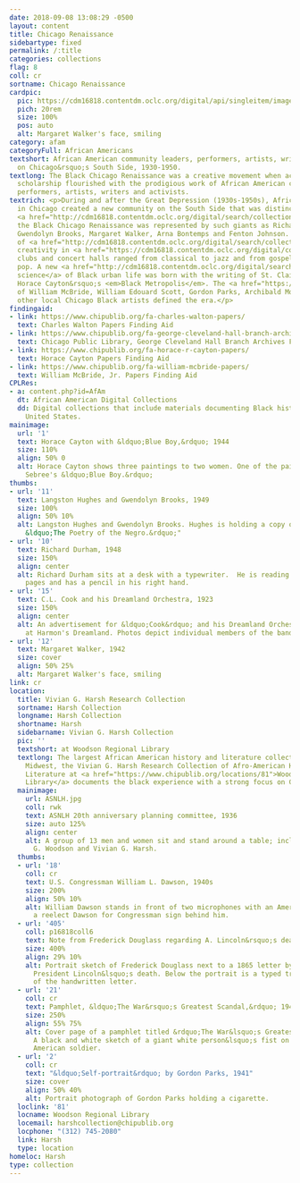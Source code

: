 ```yaml
---
date: 2018-09-08 13:08:29 -0500
layout: content
title: Chicago Renaissance
sidebartype: fixed
permalink: /:title
categories: collections
flag: 8
coll: cr
sortname: Chicago Renaissance
cardpic:
  pic: https://cdm16818.contentdm.oclc.org/digital/api/singleitem/image/cr/12/default.jpg
  pich: 20rem
  size: 100%
  pos: auto
  alt: Margaret Walker's face, smiling
category: afam
categoryFull: African Americans
textshort: African American community leaders, performers, artists, writers and activists
  on Chicago&rsquo;s South Side, 1930-1950.
textlong: The Black Chicago Renaissance was a creative movement when activism and
  scholarship flourished with the prodigious work of African American community leaders,
  performers, artists, writers and activists.
textrich: <p>During and after the Great Depression (1930s-1950s), African Americans
  in Chicago created a new community on the South Side that was distinctly their own.</p><p>In
  <a href="http://cdm16818.contentdm.oclc.org/digital/search/collection/cr/searchterm/Literature/field/subjed/mode/all/conn/and/order/nosort">literature</a>
  the Black Chicago Renaissance was represented by such giants as Richard Wright,
  Gwendolyn Brooks, Margaret Walker, Arna Bontemps and Fenton Johnson. The explosion
  of <a href="http://cdm16818.contentdm.oclc.org/digital/search/collection/cr/searchterm/Music/field/subjed/mode/all/conn/and/order/nosort">musical</a>
  creativity in <a href="https://cdm16818.contentdm.oclc.org/digital/collection/cr/search/searchterm/Bronzeville%20(Chicago%2C%20Ill.)!art/field/neighb!subjec/mode/all!all/conn/and!and/order/title/ad/asc">Bronzeville&rsquo;s</a>
  clubs and concert halls ranged from classical to jazz and from gospel to blues and
  pop. A new <a href="http://cdm16818.contentdm.oclc.org/digital/search/collection/cr/searchterm/Social%20Science/field/subjed/mode/all/conn/and/order/nosort">social
  science</a> of Black urban life was born with the writing of St. Clair Drake and
  Horace Cayton&rsquo;s <em>Black Metropolis</em>. The <a href="https://cdm16818.contentdm.oclc.org/digital/search/searchterm/art/field/subjec/mode/exact/conn/and/order/nosort/ad/asc">art</a>
  of William McBride, William Edouard Scott, Gordon Parks, Archibald Motley, Jr. and
  other local Chicago Black artists defined the era.</p>
findingaid:
- link: https://www.chipublib.org/fa-charles-walton-papers/
  text: Charles Walton Papers Finding Aid
- link: https://www.chipublib.org/fa-george-cleveland-hall-branch-archives/
  text: Chicago Public Library, George Cleveland Hall Branch Archives Finding Aid
- link: https://www.chipublib.org/fa-horace-r-cayton-papers/
  text: Horace Cayton Papers Finding Aid
- link: https://www.chipublib.org/fa-william-mcbride-papers/
  text: William McBride, Jr. Papers Finding Aid
CPLRes:
- a: content.php?id=AfAm
  dt: African American Digital Collections
  dd: Digital collections that include materials documenting Black history in the
    United States.
mainimage:
  url: '1'
  text: Horace Cayton with &ldquo;Blue Boy,&rdquo; 1944
  size: 110%
  align: 50% 0
  alt: Horace Cayton shows three paintings to two women. One of the paintings is Charles
    Sebree's &ldquo;Blue Boy.&rdquo;
thumbs:
- url: '11'
  text: Langston Hughes and Gwendolyn Brooks, 1949
  size: 100%
  align: 50% 10%
  alt: Langston Hughes and Gwendolyn Brooks. Hughes is holding a copy of the book
    &ldquo;The Poetry of the Negro.&rdquo;"
- url: '10'
  text: Richard Durham, 1948
  size: 150%
  align: center
  alt: Richard Durham sits at a desk with a typewriter.  He is reading some loose
    pages and has a pencil in his right hand.
- url: '15'
  text: C.L. Cook and his Dreamland Orchestra, 1923
  size: 150%
  align: center
  alt: An advertisement for &ldquo;Cook&rdquo; and his Dreamland Orchestra, now playing
    at Harmon's Dreamland. Photos depict individual members of the band and the group.
- url: '12'
  text: Margaret Walker, 1942
  size: cover
  align: 50% 25%
  alt: Margaret Walker's face, smiling
link: cr
location:
  title: Vivian G. Harsh Research Collection
  sortname: Harsh Collection
  longname: Harsh Collection
  shortname: Harsh
  sidebarname: Vivian G. Harsh Collection
  pic: ''
  textshort: at Woodson Regional Library
  textlong: The largest African American history and literature collection in the
    Midwest, the Vivian G. Harsh Research Collection of Afro-American History and
    Literature at <a href="https://www.chipublib.org/locations/81">Woodson Regional
    Library</a> documents the black experience with a strong focus on Chicago.
  mainimage:
    url: ASNLH.jpg
    coll: rwk
    text: ASNLH 20th anniversary planning committee, 1936
    size: auto 125%
    align: center
    alt: A group of 13 men and women sit and stand around a table; including Carter
      G. Woodson and Vivian G. Harsh.
  thumbs:
  - url: '18'
    coll: cr
    text: U.S. Congressman William L. Dawson, 1940s
    size: 200%
    align: 50% 10%
    alt: William Dawson stands in front of two microphones with an American flag and
      a reelect Dawson for Congressman sign behind him.
  - url: '405'
    coll: p16818coll6
    text: Note from Frederick Douglass regarding A. Lincoln&rsquo;s death, 1865
    size: 400%
    align: 29% 10%
    alt: Portrait sketch of Frederick Douglass next to a 1865 letter by Douglass regarding
      President Lincoln&lsquo;s death. Below the portrait is a typed transcription
      of the handwritten letter. 
  - url: '21'
    coll: cr
    text: Pamphlet, &ldquo;The War&rsquo;s Greatest Scandal,&rdquo; 1943
    size: 250%
    align: 55% 75%
    alt: Cover page of a pamphlet titled &rdquo;The War&lsquo;s Greatest Scandal.&ldquo;
      A black and white sketch of a giant white person&lsquo;s fist on top of an African
      American soldier. 
  - url: '2'
    coll: cr
    text: "&ldquo;Self-portrait&rdquo; by Gordon Parks, 1941"
    size: cover
    align: 50% 40%
    alt: Portrait photograph of Gordon Parks holding a cigarette. 
  loclink: '81'
  locname: Woodson Regional Library
  locemail: harshcollection@chipublib.org
  locphone: "(312) 745-2080"
  link: Harsh
  type: location
homeloc: Harsh
type: collection
---
```

